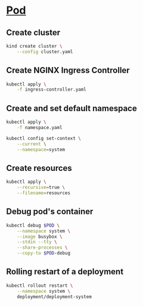 # [Pod](https://kubernetes.io/docs/concepts/workloads/pods/)

## Create cluster

```bash
kind create cluster \
    --config cluster.yaml
```

## Create NGINX Ingress Controller

```bash
kubectl apply \
    -f ingress-controller.yaml
```

## Create and set default namespace

```bash
kubectl apply \
    -f namespace.yaml

kubectl config set-context \
    --current \
    --namespace=system
```

## Create resources

```bash
kubectl apply \
    --recursive=true \
    --filename=resources
```

## Debug pod's container

```bash
kubectl debug $POD \
    --namespace system \
    --image busybox \
    --stdin --tty \
    --share-processes \
    --copy-to $POD-debug
```

## Rolling restart of a deployment

```bash
kubectl rollout restart \
    --namespace system \
    deployment/deployment-system
```
